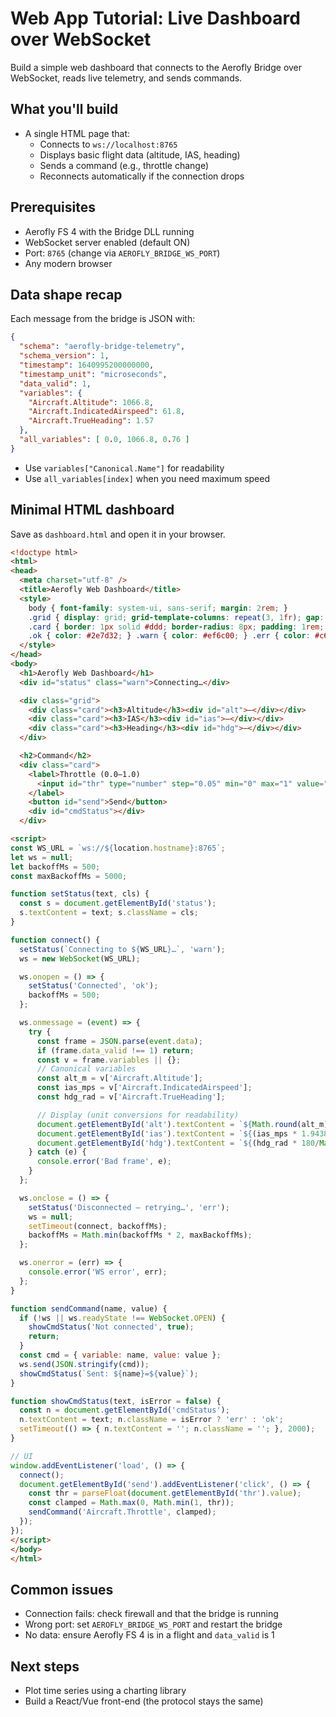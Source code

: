 # Web App Tutorial: Live Dashboard over WebSocket

Build a simple web dashboard that connects to the Aerofly Bridge over WebSocket, reads live telemetry, and sends commands.

## What you'll build

- A single HTML page that:
  - Connects to `ws://localhost:8765`
  - Displays basic flight data (altitude, IAS, heading)
  - Sends a command (e.g., throttle change)
  - Reconnects automatically if the connection drops

## Prerequisites

- Aerofly FS 4 with the Bridge DLL running
- WebSocket server enabled (default ON)
- Port: `8765` (change via `AEROFLY_BRIDGE_WS_PORT`)
- Any modern browser

## Data shape recap

Each message from the bridge is JSON with:

```json
{
  "schema": "aerofly-bridge-telemetry",
  "schema_version": 1,
  "timestamp": 1640995200000000,
  "timestamp_unit": "microseconds",
  "data_valid": 1,
  "variables": {
    "Aircraft.Altitude": 1066.8,
    "Aircraft.IndicatedAirspeed": 61.8,
    "Aircraft.TrueHeading": 1.57
  },
  "all_variables": [ 0.0, 1066.8, 0.76 ]
}
```

- Use `variables["Canonical.Name"]` for readability
- Use `all_variables[index]` when you need maximum speed

## Minimal HTML dashboard

Save as `dashboard.html` and open it in your browser.

```html
<!doctype html>
<html>
<head>
  <meta charset="utf-8" />
  <title>Aerofly Web Dashboard</title>
  <style>
    body { font-family: system-ui, sans-serif; margin: 2rem; }
    .grid { display: grid; grid-template-columns: repeat(3, 1fr); gap: 1rem; }
    .card { border: 1px solid #ddd; border-radius: 8px; padding: 1rem; }
    .ok { color: #2e7d32; } .warn { color: #ef6c00; } .err { color: #c62828; }
  </style>
</head>
<body>
  <h1>Aerofly Web Dashboard</h1>
  <div id="status" class="warn">Connecting…</div>

  <div class="grid">
    <div class="card"><h3>Altitude</h3><div id="alt">—</div></div>
    <div class="card"><h3>IAS</h3><div id="ias">—</div></div>
    <div class="card"><h3>Heading</h3><div id="hdg">—</div></div>
  </div>

  <h2>Command</h2>
  <div class="card">
    <label>Throttle (0.0–1.0)
      <input id="thr" type="number" step="0.05" min="0" max="1" value="0.5" />
    </label>
    <button id="send">Send</button>
    <div id="cmdStatus"></div>
  </div>

<script>
const WS_URL = `ws://${location.hostname}:8765`;
let ws = null;
let backoffMs = 500;
const maxBackoffMs = 5000;

function setStatus(text, cls) {
  const s = document.getElementById('status');
  s.textContent = text; s.className = cls;
}

function connect() {
  setStatus(`Connecting to ${WS_URL}…`, 'warn');
  ws = new WebSocket(WS_URL);

  ws.onopen = () => {
    setStatus('Connected', 'ok');
    backoffMs = 500;
  };

  ws.onmessage = (event) => {
    try {
      const frame = JSON.parse(event.data);
      if (frame.data_valid !== 1) return;
      const v = frame.variables || {};
      // Canonical variables
      const alt_m = v['Aircraft.Altitude'];
      const ias_mps = v['Aircraft.IndicatedAirspeed'];
      const hdg_rad = v['Aircraft.TrueHeading'];

      // Display (unit conversions for readability)
      document.getElementById('alt').textContent = `${Math.round(alt_m)} m`;
      document.getElementById('ias').textContent = `${(ias_mps * 1.94384).toFixed(1)} kt`;
      document.getElementById('hdg').textContent = `${(hdg_rad * 180/Math.PI).toFixed(0)}°`;
    } catch (e) {
      console.error('Bad frame', e);
    }
  };

  ws.onclose = () => {
    setStatus('Disconnected – retrying…', 'err');
    ws = null;
    setTimeout(connect, backoffMs);
    backoffMs = Math.min(backoffMs * 2, maxBackoffMs);
  };

  ws.onerror = (err) => {
    console.error('WS error', err);
  };
}

function sendCommand(name, value) {
  if (!ws || ws.readyState !== WebSocket.OPEN) {
    showCmdStatus('Not connected', true);
    return;
  }
  const cmd = { variable: name, value: value };
  ws.send(JSON.stringify(cmd));
  showCmdStatus(`Sent: ${name}=${value}`);
}

function showCmdStatus(text, isError = false) {
  const n = document.getElementById('cmdStatus');
  n.textContent = text; n.className = isError ? 'err' : 'ok';
  setTimeout(() => { n.textContent = ''; n.className = ''; }, 2000);
}

// UI
window.addEventListener('load', () => {
  connect();
  document.getElementById('send').addEventListener('click', () => {
    const thr = parseFloat(document.getElementById('thr').value);
    const clamped = Math.max(0, Math.min(1, thr));
    sendCommand('Aircraft.Throttle', clamped);
  });
});
</script>
</body>
</html>
```

## Common issues

- Connection fails: check firewall and that the bridge is running
- Wrong port: set `AEROFLY_BRIDGE_WS_PORT` and restart the bridge
- No data: ensure Aerofly FS 4 is in a flight and `data_valid` is 1

## Next steps

- Plot time series using a charting library
- Build a React/Vue front-end (the protocol stays the same)
